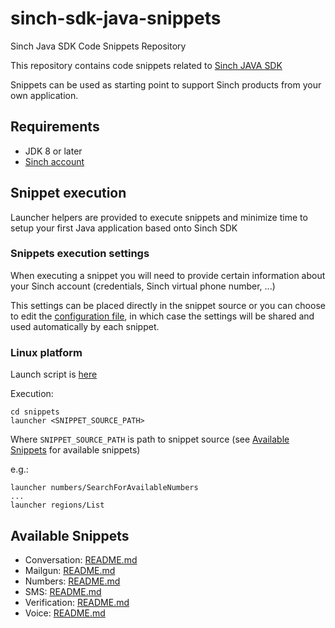 # sinch-sdk-java-snippets
Sinch Java SDK Code Snippets Repository 

This repository contains code snippets related to [Sinch JAVA SDK](https://github.com/sinch/sinch-sdk-java)

Snippets can be used as starting point to support Sinch products from your own application.

## Requirements
- JDK 8 or later
- [Sinch account](https://dashboard.sinch.com)

## Snippet execution
Launcher helpers are provided to execute snippets and minimize time to setup your first Java application based onto Sinch SDK

### Snippets execution settings
When executing a snippet you will need to provide certain information about your Sinch account (credentials, Sinch virtual phone number, ...)

This settings can be placed directly in the snippet source or you can choose to edit the [configuration file](./snippets/src/main/resources/config.properties), in which case the settings will be shared and used automatically by each snippet.

### Linux platform
Launch script is [here](./snippets/launcher)

Execution:
```shell
cd snippets
launcher <SNIPPET_SOURCE_PATH>
```
Where `SNIPPET_SOURCE_PATH` is path to snippet source (see [Available Snippets](#available-snippets) for available snippets)

e.g.: 
```shell
launcher numbers/SearchForAvailableNumbers
...
launcher regions/List

```

## Available Snippets

- Conversation: [README.md](snippets/src/main/java/conversation/README.md)
- Mailgun: [README.md](snippets/src/main/java/mailgun/README.md)
- Numbers: [README.md](snippets/src/main/java/numbers/README.md)
- SMS: [README.md](snippets/src/main/java/sms/README.md)
- Verification: [README.md](snippets/src/main/java/verification/README.md)
- Voice: [README.md](snippets/src/main/java/voice/README.md)

